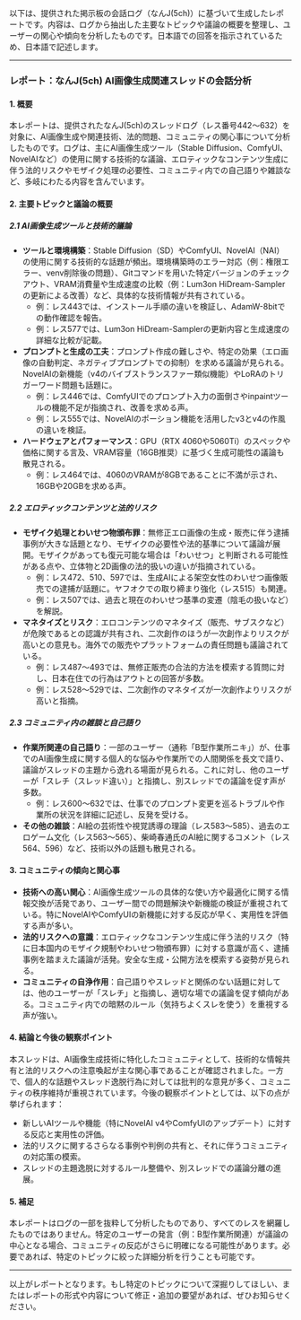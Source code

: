 以下は、提供された掲示板の会話ログ（なんJ(5ch)）に基づいて生成したレポートです。内容は、ログから抽出した主要なトピックや議論の概要を整理し、ユーザーの関心や傾向を分析したものです。日本語での回答を指示されているため、日本語で記述します。

---

### レポート：なんJ(5ch) AI画像生成関連スレッドの会話分析

#### 1. 概要
本レポートは、提供されたなんJ(5ch)のスレッドログ（レス番号442～632）を対象に、AI画像生成や関連技術、法的問題、コミュニティの関心事について分析したものです。ログは、主にAI画像生成ツール（Stable Diffusion、ComfyUI、NovelAIなど）の使用に関する技術的な議論、エロティックなコンテンツ生成に伴う法的リスクやモザイク処理の必要性、コミュニティ内での自己語りや雑談など、多岐にわたる内容を含んでいます。

#### 2. 主要トピックと議論の概要

##### 2.1 AI画像生成ツールと技術的議論
- **ツールと環境構築**：Stable Diffusion（SD）やComfyUI、NovelAI（NAI）の使用に関する技術的な話題が頻出。環境構築時のエラー対応（例：権限エラー、venv削除後の問題）、Gitコマンドを用いた特定バージョンのチェックアウト、VRAM消費量や生成速度の比較（例：Lum3on HiDream-Samplerの更新による改善）など、具体的な技術情報が共有されている。
  - 例：レス443では、インストール手順の違いを検証し、AdamW-8bitでの動作確認を報告。
  - 例：レス577では、Lum3on HiDream-Samplerの更新内容と生成速度の詳細な比較が記載。
- **プロンプトと生成の工夫**：プロンプト作成の難しさや、特定の効果（エロ画像の自動判定、ネガティブプロンプトでの抑制）を求める議論が見られる。NovelAIの新機能（v4のバイブストランスファー類似機能）やLoRAのトリガーワード問題も話題に。
  - 例：レス446では、ComfyUIでのプロンプト入力の面倒さやinpaintツールの機能不足が指摘され、改善を求める声。
  - 例：レス555では、NovelAIのポーション機能を活用したv3とv4の作風の違いを検証。
- **ハードウェアとパフォーマンス**：GPU（RTX 4060や5060Ti）のスペックや価格に関する言及、VRAM容量（16GB推奨）に基づく生成可能性の議論も散見される。
  - 例：レス464では、4060のVRAMが8GBであることに不満が示され、16GBや20GBを求める声。

##### 2.2 エロティックコンテンツと法的リスク
- **モザイク処理とわいせつ物頒布罪**：無修正エロ画像の生成・販売に伴う逮捕事例が大きな話題となり、モザイクの必要性や法的基準について議論が展開。モザイクがあっても復元可能な場合は「わいせつ」と判断される可能性がある点や、立体物と2D画像の法的扱いの違いが指摘されている。
  - 例：レス472、510、597では、生成AIによる架空女性のわいせつ画像販売での逮捕が話題に。ヤフオクでの取り締まり強化（レス515）も関連。
  - 例：レス507では、過去と現在のわいせつ基準の変遷（陰毛の扱いなど）を解説。
- **マネタイズとリスク**：エロコンテンツのマネタイズ（販売、サブスクなど）が危険であるとの認識が共有され、二次創作のほうが一次創作よりリスクが高いとの意見も。海外での販売やプラットフォームの責任問題も議論されている。
  - 例：レス487～493では、無修正販売の合法的方法を模索する質問に対し、日本在住での行為はアウトとの回答が多数。
  - 例：レス528～529では、二次創作のマネタイズが一次創作よりリスクが高いと指摘。

##### 2.3 コミュニティ内の雑談と自己語り
- **作業所関連の自己語り**：一部のユーザー（通称「B型作業所ニキ」）が、仕事でのAI画像生成に関する個人的な悩みや作業所での人間関係を長文で語り、議論がスレッドの主題から逸れる場面が見られる。これに対し、他のユーザーが「スレチ（スレッド違い）」と指摘し、別スレッドでの議論を促す声が多数。
  - 例：レス600～632では、仕事でのプロンプト変更を巡るトラブルや作業所の状況を詳細に記述し、反発を受ける。
- **その他の雑談**：AI絵の芸術性や視覚誘導の理論（レス583～585）、過去のエロゲーム文化（レス563～565）、柴崎春通氏のAI絵に関するコメント（レス564、596）など、技術以外の話題も散見される。

#### 3. コミュニティの傾向と関心事
- **技術への高い関心**：AI画像生成ツールの具体的な使い方や最適化に関する情報交換が活発であり、ユーザー間での問題解決や新機能の検証が重視されている。特にNovelAIやComfyUIの新機能に対する反応が早く、実用性を評価する声が多い。
- **法的リスクへの意識**：エロティックなコンテンツ生成に伴う法的リスク（特に日本国内のモザイク規制やわいせつ物頒布罪）に対する意識が高く、逮捕事例を踏まえた議論が活発。安全な生成・公開方法を模索する姿勢が見られる。
- **コミュニティの自浄作用**：自己語りやスレッドと関係のない話題に対しては、他のユーザーが「スレチ」と指摘し、適切な場での議論を促す傾向がある。コミュニティ内での暗黙のルール（気持ちよくスレを使う）を重視する声が強い。

#### 4. 結論と今後の観察ポイント
本スレッドは、AI画像生成技術に特化したコミュニティとして、技術的な情報共有と法的リスクへの注意喚起が主な関心事であることが確認されました。一方で、個人的な話題やスレッド逸脱行為に対しては批判的な意見が多く、コミュニティの秩序維持が重視されています。今後の観察ポイントとしては、以下の点が挙げられます：
- 新しいAIツールや機能（特にNovelAI v4やComfyUIのアップデート）に対する反応と実用性の評価。
- 法的リスクに関するさらなる事例や判例の共有と、それに伴うコミュニティの対応策の模索。
- スレッドの主題逸脱に対するルール整備や、別スレッドでの議論分離の進展。

#### 5. 補足
本レポートはログの一部を抜粋して分析したものであり、すべてのレスを網羅したものではありません。特定のユーザーの発言（例：B型作業所関連）が議論の中心となる場合、コミュニティの反応がさらに明確になる可能性があります。必要であれば、特定のトピックに絞った詳細分析を行うことも可能です。

---

以上がレポートとなります。もし特定のトピックについて深掘りしてほしい、またはレポートの形式や内容について修正・追加の要望があれば、ぜひお知らせください。